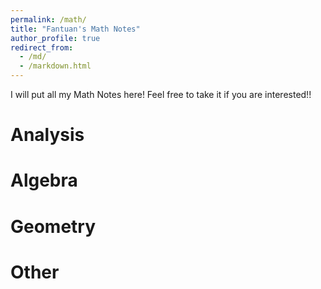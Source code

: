 ```yaml
---
permalink: /math/
title: "Fantuan's Math Notes"
author_profile: true
redirect_from: 
  - /md/
  - /markdown.html
---
```


I will put all my Math Notes here! Feel free to take it if you are interested!!

Analysis
======

Algebra
======

Geometry
======

Other
======
